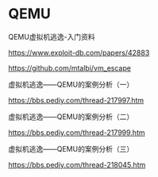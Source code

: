 # QEMU





QEMU虚拟机逃逸-入门资料

https://www.exploit-db.com/papers/42883

https://github.com/mtalbi/vm_escape

虚拟机逃逸——QEMU的案例分析（一）

https://bbs.pediy.com/thread-217997.htm

虚拟机逃逸——QEMU的案例分析（二）

https://bbs.pediy.com/thread-217999.htm

虚拟机逃逸——QEMU的案例分析（三）

https://bbs.pediy.com/thread-218045.htm